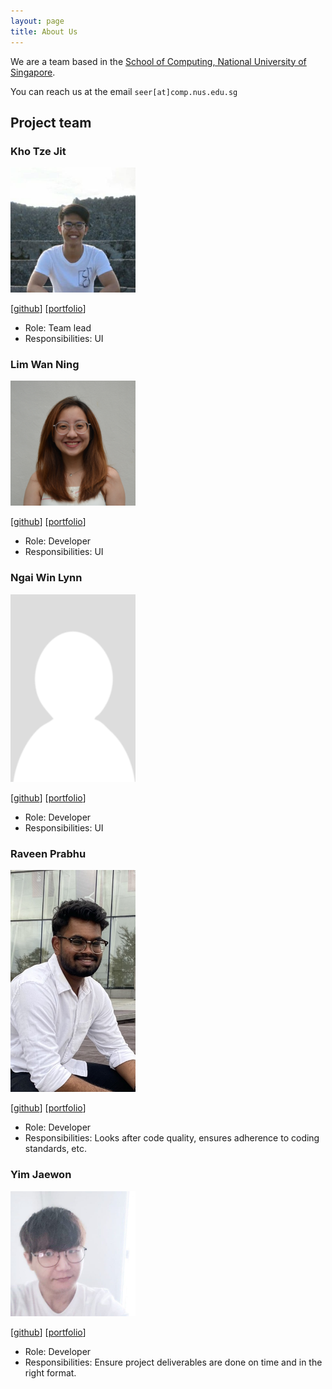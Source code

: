 ```yaml
---
layout: page
title: About Us
---
```


We are a team based in the [School of Computing, National University of Singapore](http://www.comp.nus.edu.sg).

You can reach us at the email `seer[at]comp.nus.edu.sg`

## Project team

### Kho Tze Jit

<img src="images/tzejit.png" width="200px">

[[github](https://github.com/tzejit)]
[[portfolio](team/tzejit.md)]

* Role: Team lead
* Responsibilities: UI

### Lim Wan Ning

<img src="images/wanninglim.png" width="200px">

[[github](http://github.com/wanninglim)]
[[portfolio](team/wanninglim.md)]

* Role: Developer
* Responsibilities: UI

### Ngai Win Lynn

<img src="images/weenleen.png" width="200px">

[[github](http://github.com/weenleen)]
[[portfolio](team/weenleen.md)]

* Role: Developer
* Responsibilities: UI

### Raveen Prabhu

<img src="images/itsraveen.png" width="200px">

[[github](http://github.com/itsraveen)]
[[portfolio](team/itsraveen.md)]

* Role: Developer
* Responsibilities: Looks after code quality, ensures adherence to coding standards, etc.


### Yim Jaewon

<img src="images/somekoreanboi.png" width="200px">

[[github](http://github.com/somekoreanboi)]
[[portfolio](team/johndoe.md)]

* Role: Developer
* Responsibilities: Ensure project deliverables are done on time and in the right format.
